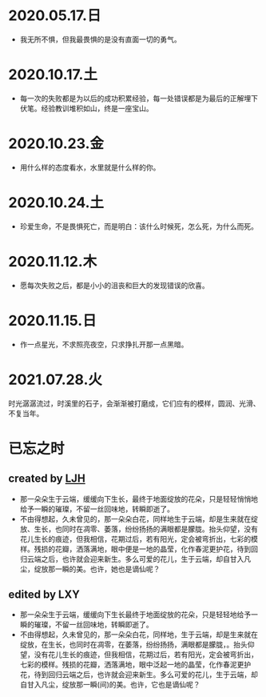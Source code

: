 # 2020.05.17.日
- 我无所不惧，但我最畏惧的是没有直面一切的勇气。
# 2020.10.17.土
- 每一次的失败都是为以后的成功积累经验，每一处错误都是为最后的正解埋下伏笔。经验教训堆积如山，终是一座宝山。
# 2020.10.23.金
- 用什么样的态度看水，水里就是什么样的你。
# 2020.10.24.土
- 珍爱生命，不是畏惧死亡，而是明白：该什么时候死，怎么死，为什么而死。
# 2020.11.12.木
- 愿每次失败之后，都是小小的沮丧和巨大的发现错误的欣喜。
# 2020.11.15.日
- 作一点星光，不求照亮夜空，只求挣扎开那一点黑暗。
# 2021.07.28.火
时光潺潺流过，时溪里的石子，会渐渐被打磨成，它们应有的模样，圆润、光滑、不复当年。
# 已忘之时
## created by [LJH](https://github.com/aso-ljh)
- 那一朵朵生于云端，缓缓向下生长，最终于地面绽放的花朵，只是轻轻悄悄地给予一瞬的璀璨，不留一丝回味地，转瞬即逝了。
- 不由得想起，久未曾见的，那一朵朵白花，同样地生于云端，却是生来就在绽放、生长，也同时在凋零、萎落，纷纷扬扬的满眼都是朦胧。抬头仰望，没有花儿生长的痕迹，但我相信，花期过后，若有阳光，定会被弯折出，七彩的模样。残损的花瓣，洒落满地，眼中便是一地的晶莹，化作春泥更护花，待到回归云端之后，也许就会迎来新生。多么可爱的花儿，生于云端，却自甘入凡尘，绽放那一瞬的美。也许，她也是谪仙呢？
## edited by LXY
- 那一朵朵生于云端，缓缓向下生长最终于地面绽放的花朵，只是轻轻地给予一瞬的璀璨，不留一丝回味地，转瞬即逝了。
- 不由得想起，久未曾见的，那一朵朵白花，同样地，生于云端，却是生来就在绽放，在生长，也同时在凋零，在萎落，纷纷扬扬，满眼都是朦胧，。抬头仰望，没有花儿生长的痕迹，但我相信，花期过后，若有阳光，定会被弯折出，七彩的模样。残损的花瓣，洒落满地，眼中泛起一地的晶莹，化作春泥更护花，待到回归云端之后，也许就会迎来新生。多么可爱的花儿，生于云端，却自甘入凡尘，绽放那一瞬(间)的美。也许，它也是谪仙呢？
